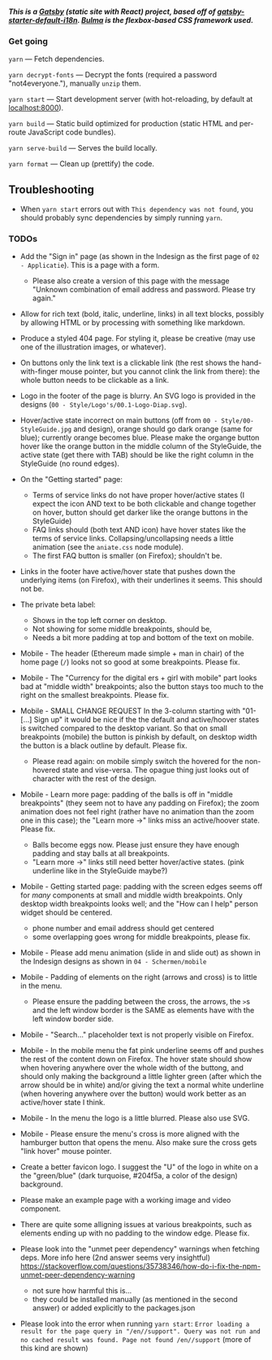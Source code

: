 ##### This is a [Gatsby](https://www.gatsbyjs.org) (static site with React) project, based off of [gatsby-starter-default-i18n](https://github.com/angeloocana/gatsby-plugin-i18n/tree/master/packages/gatsby-starter-default-i18n). [Bulma](https://bulma.io) is the flexbox-based CSS framework used.


### Get going

`yarn` — Fetch dependencies.

`yarn decrypt-fonts` — Decrypt the fonts (required a password "not4everyone."), manually `unzip` them.

`yarn start` — Start development server (with hot-reloading, by default at [localhost:8000](http://localhost:8000)).

`yarn build` — Static build optimized for production (static HTML and per-route JavaScript code bundles).

`yarn serve-build` — Serves the build locally.

`yarn format` — Clean up (prettify) the code.


## Troubleshooting

* When `yarn start` errors out with `This dependency was not found`, you should probably sync dependencies by simply running `yarn`.


### TODOs

* Add the "Sign in" page (as shown in the Indesign as the first page of `02 - Applicatie`). This is a page with a form.

  * Please also create a version of this page with the message "Unknown combination of email address and password. Please try again."

* Allow for rich text (bold, italic, underline, links) in all text blocks, possibly by allowing HTML or by processing with something like markdown.

* Produce a styled 404 page. For styling it, please be creative (may use one of the illustration images, or whatever).

* On buttons only the link text is a clickable link (the rest shows the hand-with-finger mouse pointer, but you cannot clink the link from there): the whole button needs to be clickable as a link.

* Logo in the footer of the page is blurry. An SVG logo is provided in the designs (`00 - Style/Logo's/00.1-Logo-Diap.svg`).

* Hover/active state incorrect on main buttons (off from `00 - Style/00-StyleGuide.jpg` and design), orange should go dark orange (same for blue); currently orange becomes blue. Please make the organge button hover like the orange button in the middle column of the StyleGuide, the active state (get there with TAB) should be like the right column in the StyleGuide (no round edges).

* On the "Getting started" page:

  * Terms of service links do not have proper hover/active states (I expect the icon AND text to be both clickable and change together on hover, button should get darker like the orange buttons in the StyleGuide)
  * FAQ links should (both text AND icon) have hover states like the terms of service links. Collapsing/uncollapsing needs a little animation (see the `aniate.css` node module).
  * The first FAQ button is smaller (on Firefox); shouldn't be.

* Links in the footer have active/hover state that pushes down the underlying items (on Firefox), with their underlines it seems. This should not be.

* The private beta label:

  * Shows in the top left corner on desktop.
  * Not showing for some middle breakpoints, should be,
  * Needs a bit more padding at top and bottom of the text on mobile.

* Mobile - The header (Ethereum made simple + man in chair) of the home page (`/`) looks not so good at some breakpoints. Please fix.

* Mobile - The "Currency for the digital ers + girl with mobile" part looks bad at "middle width" breakpoints; also the button stays too much to the right on the smallest breakpoints. Please fix.

* Mobile - SMALL CHANGE REQUEST In the 3-column starting with "01- [...] Sign up" it would be nice if the the default and active/hoover states is switched compared to the desktop variant. So that on small breakpoints (mobile) the button is pinkish by default, on desktop width the button is a black outline by default. Please fix.

  * Please read again: on mobile simply switch the hovered for the non-hovered state and vise-versa. The opague thing just looks out of character with the rest of the design.

* Mobile - Learn more page: padding of the balls is off in "middle breakpoints" (they seem not to have any padding on Firefox); the zoom animation does not feel right (rather have no animation than the zoom one in this case); the "Learn more ->" links miss an active/hoover state. Please fix.

  * Balls become eggs now. Please just ensure they have enough padding and stay balls at all breakpoints.
  * "Learn more ->" links still need better hover/active states. (pink underline like in the StyleGuide maybe?)

* Mobile - Getting started page: padding with the screen edges seems off for *many* components at small and middle width breakpoints. Only desktop width breakpoints looks well; and the "How can I help" person widget should be centered.

  * phone number and email address should get centered
  * some overlapping goes wrong for middle breakpoints, please fix.

* Mobile - Please add menu animation (slide in and slide out) as shown in the Indesign designs as shown in `04 - Schermen/mobile`

* Mobile - Padding of elements on the right (arrows and cross) is to little in the menu.

  * Please ensure the padding between the cross, the arrows, the `>`s and the left window border is the SAME as elements have with the left window border side.

* Mobile - "Search..." placeholder text is not properly visible on Firefox.

* Mobile - In the mobile menu the fat pink underline seems off and pushes the rest of the content down on Firefox. The hover state should show when hovering anywhere over the whole width of the buttong, and should only making the background a little lighter green (after which the arrow should be in white) and/or giving the text a normal white underline (when hovering anywhere over the button) would work better as an active/hover state I think.

* Mobile - In the menu the logo is a little blurred. Please also use SVG.

* Mobile - Please ensure the menu's cross is more aligned with the hamburger button that opens the menu. Also make sure the cross gets "link hover" mouse pointer.

* Create a better favicon logo. I suggest the "U" of the logo in white on a the "green/blue" (dark turquoise, #204f5a, a color of the design) background.

* Please make an example page with a working image and video component.

* There are quite some alligning issues at various breakpoints, such as elements ending up with no padding to the window edge. Please fix.

* Please look into the "unmet peer dependency" warnings when fetching deps. More info here (2nd answer seems very insightful) https://stackoverflow.com/questions/35738346/how-do-i-fix-the-npm-unmet-peer-dependency-warning

  * not sure how harmful this is...
  * they could be installed manually (as mentioned in the second answer) or added explicitly to the packages.json

* Please look into the error when running `yarn start`: `Error loading a result for the page query in "/en//support". Query was not run and no cached result was found. Page not found /en//support` (more of this kind are shown)


